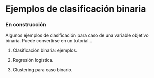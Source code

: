 # Ejemplos de clasificación binaria

### En construcción

Algunos ejemplos de clasificación para caso de una variable objetivo binaria. Puede convertirse en un tutorial...

1. Clasificación binaria: ejemplos.

2. Regresión logística.

3. Clustering para caso binario.
